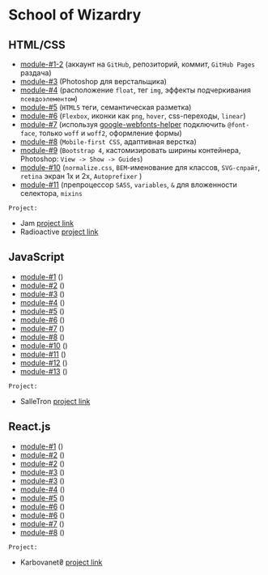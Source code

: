 # School of Wizardry

## HTML/CSS
- [module-#1-2](https://github.com/Inpulsgor/Hogwarts/tree/master/Markup/module-01-02) (аккаунт на `GitHub`, репозиторий, коммит, `GitHub Pages` раздача)
- [module-#3](https://github.com/Inpulsgor/Hogwarts/tree/master/Markup/module-03) (Photoshop для верстальщика)
- [module-#4](https://github.com/Inpulsgor/Hogwarts/tree/master/Markup/module-04) (расположение `float`, тег `img`, эффекты подчеркивания `псевдоэлементом`)
- [module-#5](https://github.com/Inpulsgor/Hogwarts/tree/master/Markup/module-05) (`HTML5` теги, семантическая разметка)
- [module-#6](https://github.com/Inpulsgor/Hogwarts/tree/master/Markup/module-06) (`Flexbox`, иконки как `png`, `hover`, css-переходы, `linear`)
- [module-#7](https://github.com/Inpulsgor/Hogwarts/tree/master/Markup/module-07) (используя [google-webfonts-helper](https://google-webfonts-helper.herokuapp.com/fonts) подключить `@font-face`, только `woff` и `woff2`, оформление формы)
- [module-#8](https://github.com/Inpulsgor/Hogwarts/tree/master/Markup/module-08) (`Mobile-first CSS`, адаптивная верстка)
- [module-#9](https://github.com/Inpulsgor/Hogwarts/tree/master/Markup/module-09) (`Bootstrap 4`, каcтомизировать ширины контейнера, Photoshop: `View -> Show -> Guides`)
- [module-#10](https://github.com/Inpulsgor/Hogwarts/tree/master/Markup/module-10) (`normalize.css`, `BEM`-именование для классов, `SVG-спрайт`, `retina` экран 1x и 2x, `Autoprefixer` )
- [module-#11](https://github.com/Inpulsgor/Hogwarts/tree/master/Markup/module-11) (препроцессор `SASS`, `variables`, `&` для вложенности селектора, `mixins`

`Project:`

- Jam [project link](https://jam-bc20.netlify.app/)
- Radioactive [project link](https://radioactive-bc20.netlify.app/)
## JavaScript
- [module-#1](https://github.com/Inpulsgor/Hogwarts/tree/master/JavaScript/goit-js-hw-01) ()
- [module-#2](https://github.com/Inpulsgor/Hogwarts/tree/master/JavaScript/goit-js-hw-02) ()
- [module-#3](https://github.com/Inpulsgor/Hogwarts/tree/master/JavaScript/goit-js-hw-03) ()
- [module-#4](https://github.com/Inpulsgor/Hogwarts/tree/master/JavaScript/goit-js-hw-04) ()
- [module-#5](https://github.com/Inpulsgor/Hogwarts/tree/master/JavaScript/goit-js-hw-05) ()
- [module-#6](https://github.com/Inpulsgor/Hogwarts/tree/master/JavaScript/goit-js-hw-06) ()
- [module-#7](https://github.com/Inpulsgor/Hogwarts/tree/master/JavaScript/goit-js-hw-07) ()
- [module-#8](https://github.com/Inpulsgor/Hogwarts/tree/master/JavaScript/goit-js-hw-08) ()
- [module-#10](https://github.com/Inpulsgor/Hogwarts/tree/master/JavaScript/goit-js-hw-10-food-service) ()
- [module-#11](https://github.com/Inpulsgor/Hogwarts/tree/master/JavaScript/goit-js-hw-11) ()
- [module-#12](https://github.com/Inpulsgor/Hogwarts/tree/master/JavaScript/goit-js-hw-12-countries) ()
- [module-#13](https://github.com/Inpulsgor/Hogwarts/tree/master/JavaScript/goit-js-hw-13-image-finder) ()

`Project:`

- SalleTron [project link](https://saletronproject.netlify.app/)
## React.js
- [module-#1](https://github.com/Inpulsgor/Hogwarts/tree/master/React/goit-react-hw-01-components) ()
- [module-#2](https://github.com/Inpulsgor/Hogwarts/tree/master/React/goit-react-hw-02-feedback) ()
- [module-#2](https://github.com/Inpulsgor/Hogwarts/tree/master/React/goit-react-hw-02-phonebook) ()
- [module-#3](https://github.com/Inpulsgor/Hogwarts/tree/master/React/goit-react-hw-03-image-finder) ()
- [module-#3](https://github.com/Inpulsgor/Hogwarts/tree/master/React/goit-react-hw-03-phonebook) ()
- [module-#4](https://github.com/Inpulsgor/Hogwarts/tree/master/React/goit-react-hw-04-movies) ()
- [module-#5](https://github.com/Inpulsgor/Hogwarts/tree/master/React/goit-react-hw-05-phonebook-ctx) ()
- [module-#6](https://github.com/Inpulsgor/Hogwarts/tree/master/React/goit-react-hw-06-phonebook) ()
- [module-#6](https://github.com/Inpulsgor/Hogwarts/tree/master/React/goit-react-hw-06-phonebook_redux_toolkit) ()
- [module-#7](https://github.com/Inpulsgor/Hogwarts/tree/master/React/goit-react-hw-07-phonebook) ()
- [module-#8](https://github.com/Inpulsgor/Hogwarts/tree/master/React/goit-react-hw-08-phonebook-master) ()

`Project:`

- Karbovanet₴ [project link](https://bc20-react-project.netlify.app/)


